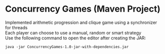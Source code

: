 # Concurrency Games (Maven Project)
Implemented arithmetic progression and clique game using a synchronizer for threads  
Each player can choose to use a manual, random or smart strategy  
Use the following command to open the editor after creating the JAR:  
```
java -jar ConcurrencyGames-1.0-jar-with-dependencies.jar
```

